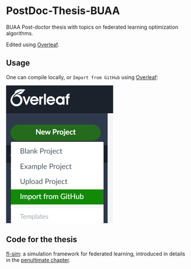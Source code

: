 # PostDoc-Thesis-BUAA

BUAA Post-doctor thesis with topics on federated learning optimization algorithms.

Edited using [Overleaf](https://www.overleaf.com/).

## Usage

One can compile locally, or `Import from GitHub` using [Overleaf](https://www.overleaf.com/):

![Import from GitHub](figures/overleaf-import-from-github.png)

## Code for the thesis

[fl-sim](https://github.com/wenh06/fl-sim): a simulation framework for federated learning, introduced in details in the [penultimate chapter](content/chapter5).
